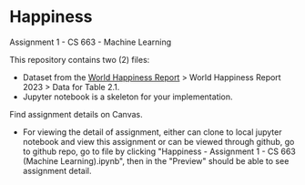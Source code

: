 # Happiness

Assignment 1 - CS 663 - Machine Learning

This repository contains two (2) files:
* Dataset from the [World Happiness Report](https://worldhappiness.report/data/) > World Happiness Report 2023 > Data for Table 2.1.
* Jupyter notebook is a skeleton for your implementation.

Find assignment details on Canvas.

* For viewing the detail of assignment, either can clone to local jupyter notebook and view this assignment or can be viewed through github, go to github repo, go to file by clicking "Happiness - Assignment 1 - CS 663 (Machine Learning).ipynb", then in the "Preview" should be able to see assignment detail.
